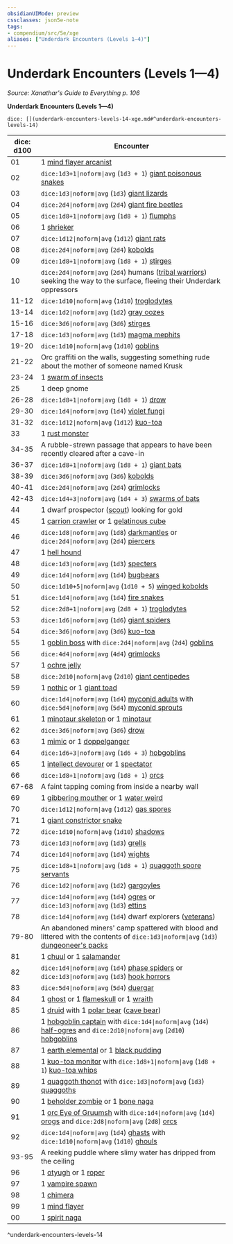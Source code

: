 ```yaml
---
obsidianUIMode: preview
cssclasses: json5e-note
tags:
- compendium/src/5e/xge
aliases: ["Underdark Encounters (Levels 1—4)"]
---
```

# Underdark Encounters (Levels 1—4)
*Source: Xanathar's Guide to Everything p. 106* 

**Underdark Encounters (Levels 1—4)**

`dice: [](underdark-encounters-levels-14-xge.md#^underdark-encounters-levels-14)`

| dice: d100 | Encounter |
|------------|-----------|
| 01 | 1 [mind flayer arcanist](compendium/bestiary/aberration/mind-flayer-arcanist.md) |
| 02 | `dice:1d3+1\|noform\|avg` (`1d3 + 1`) [giant poisonous snakes](compendium/bestiary/beast/giant-poisonous-snake.md) |
| 03 | `dice:1d3\|noform\|avg` (`1d3`) [giant lizards](compendium/bestiary/beast/giant-lizard.md) |
| 04 | `dice:2d4\|noform\|avg` (`2d4`) [giant fire beetles](compendium/bestiary/beast/giant-fire-beetle.md) |
| 05 | `dice:1d8+1\|noform\|avg` (`1d8 + 1`) [flumphs](compendium/bestiary/aberration/flumph.md) |
| 06 | 1 [shrieker](compendium/bestiary/plant/shrieker.md) |
| 07 | `dice:1d12\|noform\|avg` (`1d12`) [giant rats](compendium/bestiary/beast/giant-rat.md) |
| 08 | `dice:2d4\|noform\|avg` (`2d4`) [kobolds](compendium/bestiary/humanoid/kobold.md) |
| 09 | `dice:1d8+1\|noform\|avg` (`1d8 + 1`) [stirges](compendium/bestiary/beast/stirge.md) |
| 10 | `dice:2d4\|noform\|avg` (`2d4`) humans ([tribal warriors](compendium/bestiary/humanoid/tribal-warrior.md)) seeking the way to the surface, fleeing their Underdark oppressors |
| 11-12 | `dice:1d10\|noform\|avg` (`1d10`) [troglodytes](compendium/bestiary/humanoid/troglodyte.md) |
| 13-14 | `dice:1d2\|noform\|avg` (`1d2`) [gray oozes](compendium/bestiary/ooze/gray-ooze.md) |
| 15-16 | `dice:3d6\|noform\|avg` (`3d6`) [stirges](compendium/bestiary/beast/stirge.md) |
| 17-18 | `dice:1d3\|noform\|avg` (`1d3`) [magma mephits](compendium/bestiary/elemental/magma-mephit.md) |
| 19-20 | `dice:1d10\|noform\|avg` (`1d10`) [goblins](compendium/bestiary/humanoid/goblin.md) |
| 21-22 | Orc graffiti on the walls, suggesting something rude about the mother of someone named Krusk |
| 23-24 | 1 [swarm of insects](compendium/bestiary/beast/swarm-of-insects.md) |
| 25 | 1 deep gnome |
| 26-28 | `dice:1d8+1\|noform\|avg` (`1d8 + 1`) [drow](compendium/bestiary/humanoid/drow.md) |
| 29-30 | `dice:1d4\|noform\|avg` (`1d4`) [violet fungi](compendium/bestiary/plant/violet-fungus.md) |
| 31-32 | `dice:1d12\|noform\|avg` (`1d12`) [kuo-toa](compendium/bestiary/humanoid/kuo-toa.md) |
| 33 | 1 [rust monster](compendium/bestiary/monstrosity/rust-monster.md) |
| 34-35 | A rubble-strewn passage that appears to have been recently cleared after a cave-in |
| 36-37 | `dice:1d8+1\|noform\|avg` (`1d8 + 1`) [giant bats](compendium/bestiary/beast/giant-bat.md) |
| 38-39 | `dice:3d6\|noform\|avg` (`3d6`) [kobolds](compendium/bestiary/humanoid/kobold.md) |
| 40-41 | `dice:2d4\|noform\|avg` (`2d4`) [grimlocks](compendium/bestiary/humanoid/grimlock.md) |
| 42-43 | `dice:1d4+3\|noform\|avg` (`1d4 + 3`) [swarms of bats](compendium/bestiary/beast/swarm-of-bats.md) |
| 44 | 1 dwarf prospector ([scout](compendium/bestiary/humanoid/scout.md)) looking for gold |
| 45 | 1 [carrion crawler](compendium/bestiary/monstrosity/carrion-crawler.md) or 1 [gelatinous cube](compendium/bestiary/ooze/gelatinous-cube.md) |
| 46 | `dice:1d8\|noform\|avg` (`1d8`) [darkmantles](compendium/bestiary/monstrosity/darkmantle.md) or `dice:2d4\|noform\|avg` (`2d4`) [piercers](compendium/bestiary/monstrosity/piercer.md) |
| 47 | 1 [hell hound](compendium/bestiary/fiend/hell-hound.md) |
| 48 | `dice:1d3\|noform\|avg` (`1d3`) [specters](compendium/bestiary/undead/specter.md) |
| 49 | `dice:1d4\|noform\|avg` (`1d4`) [bugbears](compendium/bestiary/humanoid/bugbear.md) |
| 50 | `dice:1d10+5\|noform\|avg` (`1d10 + 5`) [winged kobolds](compendium/bestiary/humanoid/winged-kobold.md) |
| 51 | `dice:1d4\|noform\|avg` (`1d4`) [fire snakes](compendium/bestiary/elemental/fire-snake.md) |
| 52 | `dice:2d8+1\|noform\|avg` (`2d8 + 1`) [troglodytes](compendium/bestiary/humanoid/troglodyte.md) |
| 53 | `dice:1d6\|noform\|avg` (`1d6`) [giant spiders](compendium/bestiary/beast/giant-spider.md) |
| 54 | `dice:3d6\|noform\|avg` (`3d6`) [kuo-toa](compendium/bestiary/humanoid/kuo-toa.md) |
| 55 | 1 [goblin boss](compendium/bestiary/humanoid/goblin-boss.md) with `dice:2d4\|noform\|avg` (`2d4`) [goblins](compendium/bestiary/humanoid/goblin.md) |
| 56 | `dice:4d4\|noform\|avg` (`4d4`) [grimlocks](compendium/bestiary/humanoid/grimlock.md) |
| 57 | 1 [ochre jelly](compendium/bestiary/ooze/ochre-jelly.md) |
| 58 | `dice:2d10\|noform\|avg` (`2d10`) [giant centipedes](compendium/bestiary/beast/giant-centipede.md) |
| 59 | 1 [nothic](compendium/bestiary/aberration/nothic.md) or 1 [giant toad](compendium/bestiary/beast/giant-toad.md) |
| 60 | `dice:1d4\|noform\|avg` (`1d4`) [myconid adults](compendium/bestiary/plant/myconid-adult.md) with `dice:5d4\|noform\|avg` (`5d4`) [myconid sprouts](compendium/bestiary/plant/myconid-sprout.md) |
| 61 | 1 [minotaur skeleton](compendium/bestiary/undead/minotaur-skeleton.md) or 1 [minotaur](compendium/bestiary/monstrosity/minotaur.md) |
| 62 | `dice:3d6\|noform\|avg` (`3d6`) [drow](compendium/bestiary/humanoid/drow.md) |
| 63 | 1 [mimic](compendium/bestiary/monstrosity/mimic.md) or 1 [doppelganger](compendium/bestiary/monstrosity/doppelganger.md) |
| 64 | `dice:1d6+3\|noform\|avg` (`1d6 + 3`) [hobgoblins](compendium/bestiary/humanoid/hobgoblin.md) |
| 65 | 1 [intellect devourer](compendium/bestiary/aberration/intellect-devourer.md) or 1 [spectator](compendium/bestiary/aberration/spectator.md) |
| 66 | `dice:1d8+1\|noform\|avg` (`1d8 + 1`) [orcs](compendium/bestiary/humanoid/orc.md) |
| 67-68 | A faint tapping coming from inside a nearby wall |
| 69 | 1 [gibbering mouther](compendium/bestiary/aberration/gibbering-mouther.md) or 1 [water weird](compendium/bestiary/elemental/water-weird.md) |
| 70 | `dice:1d12\|noform\|avg` (`1d12`) [gas spores](compendium/bestiary/plant/gas-spore.md) |
| 71 | 1 [giant constrictor snake](compendium/bestiary/beast/giant-constrictor-snake.md) |
| 72 | `dice:1d10\|noform\|avg` (`1d10`) [shadows](compendium/bestiary/undead/shadow.md) |
| 73 | `dice:1d3\|noform\|avg` (`1d3`) [grells](compendium/bestiary/aberration/grell.md) |
| 74 | `dice:1d4\|noform\|avg` (`1d4`) [wights](compendium/bestiary/undead/wight.md) |
| 75 | `dice:1d8+1\|noform\|avg` (`1d8 + 1`) [quaggoth spore servants](compendium/bestiary/plant/quaggoth-spore-servant.md) |
| 76 | `dice:1d2\|noform\|avg` (`1d2`) [gargoyles](compendium/bestiary/elemental/gargoyle.md) |
| 77 | `dice:1d4\|noform\|avg` (`1d4`) [ogres](compendium/bestiary/giant/ogre.md) or `dice:1d3\|noform\|avg` (`1d3`) [ettins](compendium/bestiary/giant/ettin.md) |
| 78 | `dice:1d4\|noform\|avg` (`1d4`) dwarf explorers ([veterans](compendium/bestiary/humanoid/veteran.md)) |
| 79-80 | An abandoned miners' camp spattered with blood and littered with the contents of `dice:1d3\|noform\|avg` (`1d3`) [dungeoneer's packs](compendium/items/dungeoneers-pack.md) |
| 81 | 1 [chuul](compendium/bestiary/aberration/chuul.md) or 1 [salamander](compendium/bestiary/elemental/salamander.md) |
| 82 | `dice:1d4\|noform\|avg` (`1d4`) [phase spiders](compendium/bestiary/monstrosity/phase-spider.md) or `dice:1d3\|noform\|avg` (`1d3`) [hook horrors](compendium/bestiary/monstrosity/hook-horror.md) |
| 83 | `dice:5d4\|noform\|avg` (`5d4`) [duergar](compendium/bestiary/humanoid/duergar.md) |
| 84 | 1 [ghost](compendium/bestiary/undead/ghost.md) or 1 [flameskull](compendium/bestiary/undead/flameskull.md) or 1 [wraith](compendium/bestiary/undead/wraith.md) |
| 85 | 1 [druid](compendium/bestiary/humanoid/druid.md) with 1 [polar bear](compendium/bestiary/beast/polar-bear.md) ([cave bear](compendium/bestiary/beast/cave-bear.md)) |
| 86 | 1 [hobgoblin captain](compendium/bestiary/humanoid/hobgoblin-captain.md) with `dice:1d4\|noform\|avg` (`1d4`) [half-ogres](compendium/bestiary/giant/half-ogre-ogrillon.md) and `dice:2d10\|noform\|avg` (`2d10`) [hobgoblins](compendium/bestiary/humanoid/hobgoblin.md) |
| 87 | 1 [earth elemental](compendium/bestiary/elemental/earth-elemental.md) or 1 [black pudding](compendium/bestiary/ooze/black-pudding.md) |
| 88 | 1 [kuo-toa monitor](compendium/bestiary/humanoid/kuo-toa-monitor.md) with `dice:1d8+1\|noform\|avg` (`1d8 + 1`) [kuo-toa whips](compendium/bestiary/humanoid/kuo-toa-whip.md) |
| 89 | 1 [quaggoth thonot](compendium/bestiary/humanoid/quaggoth-thonot.md) with `dice:1d3\|noform\|avg` (`1d3`) [quaggoths](compendium/bestiary/humanoid/quaggoth.md) |
| 90 | 1 [beholder zombie](compendium/bestiary/undead/beholder-zombie.md) or 1 [bone naga](compendium/bestiary/undead/bone-naga-guardian.md) |
| 91 | 1 [orc Eye of Gruumsh](compendium/bestiary/humanoid/orc-eye-of-gruumsh.md) with `dice:1d4\|noform\|avg` (`1d4`) [orogs](compendium/bestiary/humanoid/orog.md) and `dice:2d8\|noform\|avg` (`2d8`) [orcs](compendium/bestiary/humanoid/orc.md) |
| 92 | `dice:1d4\|noform\|avg` (`1d4`) [ghasts](compendium/bestiary/undead/ghast.md) with `dice:1d10\|noform\|avg` (`1d10`) [ghouls](compendium/bestiary/undead/ghoul.md) |
| 93-95 | A reeking puddle where slimy water has dripped from the ceiling |
| 96 | 1 [otyugh](compendium/bestiary/aberration/otyugh.md) or 1 [roper](compendium/bestiary/monstrosity/roper.md) |
| 97 | 1 [vampire spawn](compendium/bestiary/undead/vampire-spawn.md) |
| 98 | 1 [chimera](compendium/bestiary/monstrosity/chimera.md) |
| 99 | 1 [mind flayer](compendium/bestiary/aberration/mind-flayer.md) |
| 00 | 1 [spirit naga](compendium/bestiary/monstrosity/spirit-naga.md) |
^underdark-encounters-levels-14